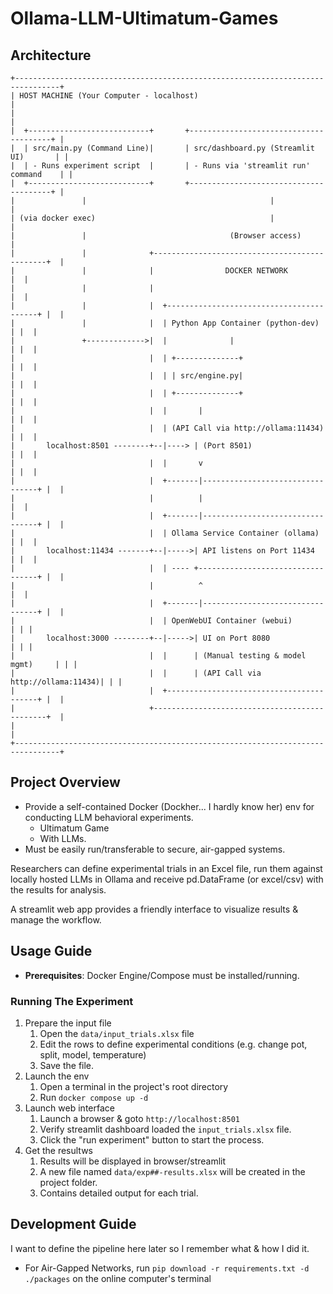 # Ollama-LLM-Ultimatum-Games
[//]: # (Better title: LLM Game Theory Sandbox? TODO: change project title.)

## Architecture
```
+--------------------------------------------------------------------------------+
| HOST MACHINE (Your Computer - localhost)                                       |
|                                                                                |
|  +---------------------------+       +---------------------------------------+ |
|  | src/main.py (Command Line)|       | src/dashboard.py (Streamlit UI)       | |
|  | - Runs experiment script  |       | - Runs via 'streamlit run' command    | |
|  +---------------------------+       +---------------------------------------+ |
|               |                                         |                      |
| (via docker exec)                                       |                      |
|               |                                (Browser access)                |
|               |              +----------------------------------------------+  |
|               |              |                DOCKER NETWORK                |  |
|               |              |                                              |  |
|               |              |  +-----------------------------------------+ |  |
|               |              |  | Python App Container (python-dev)       | |  |
|               +------------->|  |              |                          | |  |
|                              |  | +--------------+                        | |  |
|                              |  | | src/engine.py|                        | |  |
|                              |  | +--------------+                        | |  |
|                              |  |       |                                 | |  |
|                              |  | (API Call via http://ollama:11434)      | |  |
|       localhost:8501 --------+--|----> | (Port 8501)                      | |  |
|                              |  |       v                                 | |  |
|                              |  +-------|---------------------------------+ |  |
|                              |          |                                   |  |
|                              |  +-------|---------------------------------+ |  |
|                              |  | Ollama Service Container (ollama)       | |  |
|       localhost:11434 -------+--|----->| API listens on Port 11434        | |  |
|                              |  | ---- +----------------------------------+ |  |
|                              |          ^                                   |  |
|                              |  +-------|---------------------------------+ |  |
|                              |  | OpenWebUI Container (webui)              | | |
|       localhost:3000 --------+--|----->| UI on Port 8080                   | | |
|                              |  |      | (Manual testing & model mgmt)     | | |
|                              |  |      | (API Call via http://ollama:11434)| | |
|                              |  +-----------------------------------------+ |  |
|                              +----------------------------------------------+  |
|                                                                                |
+--------------------------------------------------------------------------------+
```

## Project Overview
* Provide a self-contained Docker (Dockher... I hardly know her) env for conducting LLM behavioral experiments.
  * Ultimatum Game
  * With LLMs.
* Must be easily run/transferable to secure, air-gapped systems.

Researchers can define experimental trials in an Excel file, run them against locally hosted LLMs in Ollama
and receive pd.DataFrame (or excel/csv) with the results for analysis.

A streamlit web app provides a friendly interface to visualize results & manage the workflow.

## Usage Guide
* **Prerequisites**: Docker Engine/Compose must be installed/running.

### Running The Experiment
1. Prepare the input file
   1. Open the `data/input_trials.xlsx` file
   2. Edit the rows to define experimental conditions (e.g. change pot, split, model, temperature)
   3. Save the file.
1. Launch the env
   1. Open a terminal in the project's root directory
   2. Run `docker compose up -d`
1. Launch web interface
   1. Launch a browser & goto `http://localhost:8501`
   1. Verify streamlit dashboard loaded the `input_trials.xlsx` file.
   1. Click the "run experiment" button to start the process.
1. Get the resultws
   1. Results will be displayed in browser/streamlit
   1. A new file named `data/exp##-results.xlsx` will be created in the project folder.
   1. Contains detailed output for each trial. 

## Development Guide
I want to define the pipeline here later so I remember what & how I did it.

* For Air-Gapped Networks, run `pip download -r requirements.txt -d ./packages` on the online computer's terminal